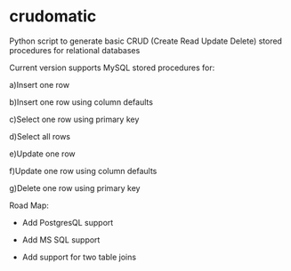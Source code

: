 # crudomatic
Python script to generate basic CRUD (Create Read Update Delete) stored procedures for relational databases


Current version supports MySQL stored procedures for:

a)Insert one row

b)Insert one row using column defaults

c)Select one row using primary key

d)Select all rows

e)Update one row

f)Update one row using column defaults

g)Delete one row using primary key

Road Map:

- Add PostgresQL support

- Add MS SQL support

- Add support for two table joins

